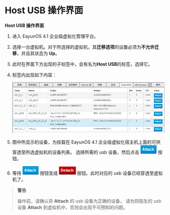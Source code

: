 # Host USB 操作界面

**Host USB 操作界面**

1. 进入 EayunOS 4.1 企业级虚拟化管理平台。

2. 选择一台虚拟机。对于所选择的虚拟机，其**迁移选项**的设置必须为**不允许迁移**，并且其状态为 **Up**。

3. 此时在界面下方出现的子标签中，会有名为**Host USB**的标签，选择它。

4. 标签内出现如下内容：

   ![主机 USB 穿透操作界面](../images/host_usb_ui.png)

5. 图中所显示的设备，为挂载在 EayunOS 4.1 企业级虚拟化宿主机上面的可供穿透至所选虚拟机的设备列表。
   选择所需的 usb 设备，然后点击 ![](../images/host_usb_attach.png) 按钮。

6. 等待 ![](../images/host_usb_attach.png) 按钮变成 ![](../images/host_usb_detach.png) 按钮。此时对应的 usb 设备已经穿透至虚拟机了。

> **警告**
>
> 操作前，请确认将 **Attach** 的 usb 设备为正确的设备。
> 请勿将陌生的 usb 设备 **Attach** 到虚拟机中，否则会出现不可预知的问题。

